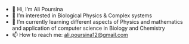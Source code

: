 - 👋 Hi, I’m Ali Poursina
- 👀 I’m interested in Biological Physics & Complex systems
- 🌱 I’m currently learning different aspects of Physics and mathematics and application of computer science in Biology and Chemistry
- 📫 How to reach me: ali.poursina12@gmail.com
<!---
ali-pr1/ali-pr1 is a ✨ special ✨ repository because its `README.md` (this file) appears on your GitHub profile.
You can click the Preview link to take a look at your changes.
--->
